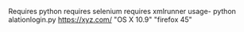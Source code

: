 Requires python 
requires selenium
requires xmlrunner
usage-
python alationlogin.py https://xyz.com/  "OS X 10.9" "firefox 45"
